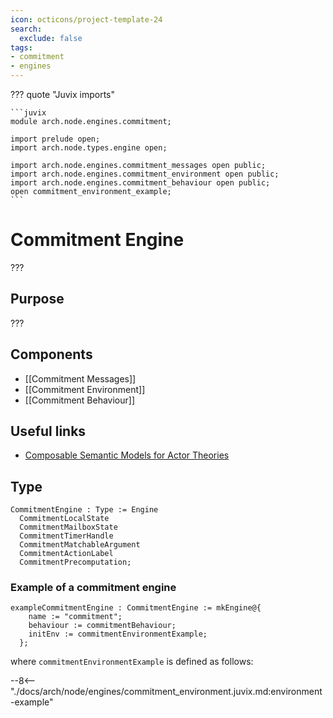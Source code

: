 ```yaml
---
icon: octicons/project-template-24
search:
  exclude: false
tags:
- commitment
- engines
---
```


??? quote "Juvix imports"

    ```juvix
    module arch.node.engines.commitment;

    import prelude open;
    import arch.node.types.engine open;

    import arch.node.engines.commitment_messages open public;
    import arch.node.engines.commitment_environment open public;
    import arch.node.engines.commitment_behaviour open public;
    open commitment_environment_example;
    ```

# Commitment Engine

???

## Purpose

???

## Components

- [[Commitment Messages]]
- [[Commitment Environment]]
- [[Commitment Behaviour]]

## Useful links

- [Composable Semantic Models for Actor Theories](https://citeseerx.ist.psu.edu/document?repid=rep1&type=pdf&doi=18475015c7c46d38292833ddda32dc88b5655160)

## Type

<!-- --8<-- [start:CommitmentEngine] -->
```juvix
CommitmentEngine : Type := Engine
  CommitmentLocalState
  CommitmentMailboxState
  CommitmentTimerHandle
  CommitmentMatchableArgument
  CommitmentActionLabel
  CommitmentPrecomputation;
```
<!-- --8<-- [end:CommitmentEngine] -->

### Example of a commitment engine

```juvix extract-module-statements
exampleCommitmentEngine : CommitmentEngine := mkEngine@{
    name := "commitment";
    behaviour := commitmentBehaviour;
    initEnv := commitmentEnvironmentExample;
  };
```

where `commitmentEnvironmentExample` is defined as follows:

--8<-- "./docs/arch/node/engines/commitment_environment.juvix.md:environment-example"
